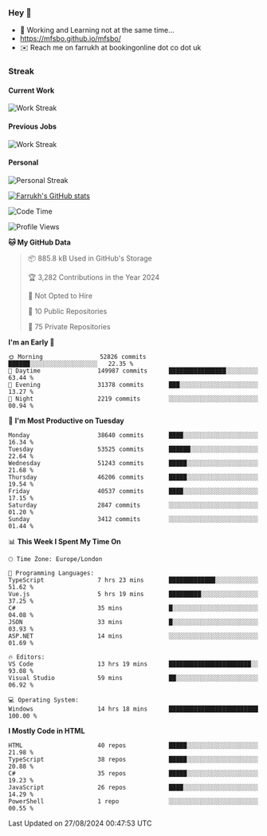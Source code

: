 ### Hey 👋

- 🏃 Working and Learning not at the same time...
- https://mfsbo.github.io/mfsbo/
- ✉️ Reach me on farrukh at bookingonline dot co dot uk

### Streak
#### Current Work
![Work Streak](https://streak-stats.demolab.com/?user=mfsbo)
#### Previous Jobs
![Work Streak](https://streak-stats.demolab.com/?user=farrukhcw)
#### Personal
![Personal Streak](https://streak-stats.demolab.com/?user=farrukhsubhani)

[![Farrukh's GitHub stats](https://github-readme-stats.vercel.app/api?username=mfsbo&hide=stars&count_private=true)](https://github.com/mfsbo/)

<!--START_SECTION:waka-->
![Code Time](http://img.shields.io/badge/Code%20Time-722%20hrs%2052%20mins-blue)

![Profile Views](http://img.shields.io/badge/Profile%20Views-0-blue)

**🐱 My GitHub Data** 

> 📦 885.8 kB Used in GitHub's Storage 
 > 
> 🏆 3,282 Contributions in the Year 2024
 > 
> 🚫 Not Opted to Hire
 > 
> 📜 10 Public Repositories 
 > 
> 🔑 75 Private Repositories 
 > 
**I'm an Early 🐤** 

```text
🌞 Morning                52826 commits       ██████░░░░░░░░░░░░░░░░░░░   22.35 % 
🌆 Daytime                149987 commits      ████████████████░░░░░░░░░   63.44 % 
🌃 Evening                31378 commits       ███░░░░░░░░░░░░░░░░░░░░░░   13.27 % 
🌙 Night                  2219 commits        ░░░░░░░░░░░░░░░░░░░░░░░░░   00.94 % 
```
📅 **I'm Most Productive on Tuesday** 

```text
Monday                   38640 commits       ████░░░░░░░░░░░░░░░░░░░░░   16.34 % 
Tuesday                  53525 commits       ██████░░░░░░░░░░░░░░░░░░░   22.64 % 
Wednesday                51243 commits       █████░░░░░░░░░░░░░░░░░░░░   21.68 % 
Thursday                 46206 commits       █████░░░░░░░░░░░░░░░░░░░░   19.54 % 
Friday                   40537 commits       ████░░░░░░░░░░░░░░░░░░░░░   17.15 % 
Saturday                 2847 commits        ░░░░░░░░░░░░░░░░░░░░░░░░░   01.20 % 
Sunday                   3412 commits        ░░░░░░░░░░░░░░░░░░░░░░░░░   01.44 % 
```


📊 **This Week I Spent My Time On** 

```text
🕑︎ Time Zone: Europe/London

💬 Programming Languages: 
TypeScript               7 hrs 23 mins       █████████████░░░░░░░░░░░░   51.62 % 
Vue.js                   5 hrs 19 mins       █████████░░░░░░░░░░░░░░░░   37.25 % 
C#                       35 mins             █░░░░░░░░░░░░░░░░░░░░░░░░   04.08 % 
JSON                     33 mins             █░░░░░░░░░░░░░░░░░░░░░░░░   03.93 % 
ASP.NET                  14 mins             ░░░░░░░░░░░░░░░░░░░░░░░░░   01.69 % 

🔥 Editors: 
VS Code                  13 hrs 19 mins      ███████████████████████░░   93.08 % 
Visual Studio            59 mins             ██░░░░░░░░░░░░░░░░░░░░░░░   06.92 % 

💻 Operating System: 
Windows                  14 hrs 18 mins      █████████████████████████   100.00 % 
```

**I Mostly Code in HTML** 

```text
HTML                     40 repos            █████░░░░░░░░░░░░░░░░░░░░   21.98 % 
TypeScript               38 repos            █████░░░░░░░░░░░░░░░░░░░░   20.88 % 
C#                       35 repos            █████░░░░░░░░░░░░░░░░░░░░   19.23 % 
JavaScript               26 repos            ████░░░░░░░░░░░░░░░░░░░░░   14.29 % 
PowerShell               1 repo              ░░░░░░░░░░░░░░░░░░░░░░░░░   00.55 % 
```




 Last Updated on 27/08/2024 00:47:53 UTC
<!--END_SECTION:waka-->
<!--
**mfsbo/mfsbo** is a ✨ _special_ ✨ repository because its `README.md` (this file) appears on your GitHub profile.

Here are some ideas to get you started:

- 🔭 I’m currently working on ...
- 🌱 I’m currently learning ...
- 👯 I’m looking to collaborate on ...
- 🤔 I’m looking for help with ...
- 💬 Ask me about ...
- 📫 How to reach me: ...
- 😄 Pronouns: ...
- ⚡ Fun fact: ...
-->
